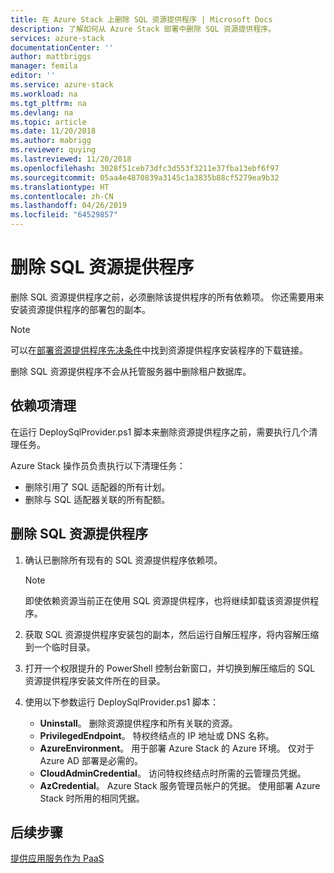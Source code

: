 ```yaml
---
title: 在 Azure Stack 上删除 SQL 资源提供程序 | Microsoft Docs
description: 了解如何从 Azure Stack 部署中删除 SQL 资源提供程序。
services: azure-stack
documentationCenter: ''
author: mattbriggs
manager: femila
editor: ''
ms.service: azure-stack
ms.workload: na
ms.tgt_pltfrm: na
ms.devlang: na
ms.topic: article
ms.date: 11/20/2018
ms.author: mabrigg
ms.reviewer: quying
ms.lastreviewed: 11/20/2018
ms.openlocfilehash: 3028f51ceb73dfc3d553f3211e37fba13ebf6f97
ms.sourcegitcommit: 05aa4e4870839a3145c1a3835b88cf5279ea9b32
ms.translationtype: HT
ms.contentlocale: zh-CN
ms.lasthandoff: 04/26/2019
ms.locfileid: "64529857"
---
```

# <a name="remove-the-sql-resource-provider"></a>删除 SQL 资源提供程序

删除 SQL 资源提供程序之前，必须删除该提供程序的所有依赖项。 你还需要用来安装资源提供程序的部署包的副本。

> [!NOTE]
> 可以在[部署资源提供程序先决条件](./azure-stack-sql-resource-provider-deploy.md#prerequisites)中找到资源提供程序安装程序的下载链接。

删除 SQL 资源提供程序不会从托管服务器中删除租户数据库。

## <a name="dependency-cleanup"></a>依赖项清理

在运行 DeploySqlProvider.ps1 脚本来删除资源提供程序之前，需要执行几个清理任务。

Azure Stack 操作员负责执行以下清理任务：

* 删除引用了 SQL 适配器的所有计划。
* 删除与 SQL 适配器关联的所有配额。

## <a name="to-remove-the-sql-resource-provider"></a>删除 SQL 资源提供程序

1. 确认已删除所有现有的 SQL 资源提供程序依赖项。

   > [!NOTE]
   > 即使依赖资源当前正在使用 SQL 资源提供程序，也将继续卸载该资源提供程序。
  
2. 获取 SQL 资源提供程序安装包的副本，然后运行自解压程序，将内容解压缩到一个临时目录。

3. 打开一个权限提升的 PowerShell 控制台新窗口，并切换到解压缩后的 SQL 资源提供程序安装文件所在的目录。

4. 使用以下参数运行 DeploySqlProvider.ps1 脚本：

    * **Uninstall**。 删除资源提供程序和所有关联的资源。
    * **PrivilegedEndpoint**。 特权终结点的 IP 地址或 DNS 名称。
    * **AzureEnvironment**。 用于部署 Azure Stack 的 Azure 环境。 仅对于 Azure AD 部署是必需的。
    * **CloudAdminCredential**。 访问特权终结点时所需的云管理员凭据。
    * **AzCredential**。 Azure Stack 服务管理员帐户的凭据。 使用部署 Azure Stack 时所用的相同凭据。

## <a name="next-steps"></a>后续步骤

[提供应用服务作为 PaaS](azure-stack-app-service-overview.md)
